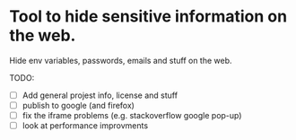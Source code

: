 # Tool to hide sensitive information on the web.

Hide env variables, passwords, emails and stuff on the web.

TODO:

- [ ] Add general projest info, license and stuff
- [ ] publish to google (and firefox)
- [ ] fix the iframe problems (e.g. stackoverflow google pop-up)
- [ ] look at performance improvments